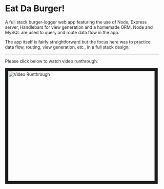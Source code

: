 # Eat Da Burger!

A full stack burger-logger web app featuring the use of Node, Express server, Handlebars for view generation and a homemade ORM. Node and MySQL are used to query and route data flow in the app. 

The app itself is fairly straightforward but the focus here was to practice data flow, routing, view generation, etc., in a full stack design.

***

Please click below to watch video runthrough:

<a href="http://www.youtube.com/watch?feature=player_embedded&v=xmkdLOzM-Tk" target="_blank"><img src="http://img.youtube.com/vi/xmkdLOzM-Tk/0.jpg" alt="Video Runthrough" width="480" height="360" border="10" /></a>
